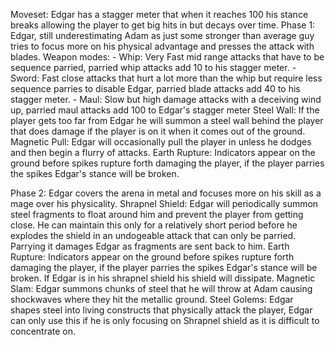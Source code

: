 Moveset:
Edgar has a stagger meter that when it reaches 100 his stance breaks allowing the player to get big hits in but decays over time.
Phase 1:
	Edgar, still underestimating Adam as just some stronger than average guy tries to focus more on his physical advantage and presses the attack with blades.
		Weapon modes:
			- Whip: Very Fast mid range attacks that have to be sequence parried, parried whip attacks add 10 to his stagger meter.
			- Sword: Fast close attacks that hurt a lot more than the whip but require less sequence parries to disable Edgar, parried blade attacks add 40 to his stagger meter.
			- Maul: Slow but high damage attacks with a deceiving wind up, parried maul attacks add 100 to Edgar's stagger meter 
		Steel Wall:
			If the player gets too far from Edgar he will summon a steel wall behind the player that does damage if the player is on it when it comes out of the ground.
		Magnetic Pull:
			Edgar will occasionally pull the player in unless he dodges and then begin a flurry of attacks.
		Earth Rupture:
			Indicators appear on the ground before spikes rupture forth damaging the player, if the player parries the spikes Edgar's stance will be broken.
		
Phase 2:
	Edgar covers the arena in metal and focuses more on his skill as a mage over his physicality.
		Shrapnel Shield:
			Edgar will periodically summon steel fragments to float around him and prevent the player from getting close. He can maintain this only for a relatively short period before he explodes the shield in an undogeable attack that can only be parried. Parrying it damages Edgar as fragments are sent back to him.
		Earth Rupture:
			Indicators appear on the ground before spikes rupture forth damaging the player, if the player parries the spikes Edgar's stance will be broken. If Edgar is in his shrapnel shield his shield will dissipate.
		Magnetic Slam:
			Edgar summons chunks of steel that he will throw at Adam causing shockwaves where they hit the metallic ground.
		Steel Golems:
			Edgar shapes steel into living constructs that physically attack the player, Edgar can only use this if he is only focusing on Shrapnel shield as it is difficult to concentrate on.
